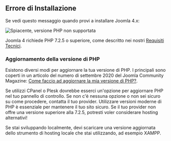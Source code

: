 <!-- Filename: J4.x:Unsupported_PHP_Version / Display title: Versione PHP non supportata  -->

## Errore di Installazione

Se vedi questo messaggio quando provi a installare Joomla 4.x:

![Spiacente, versione PHP non supportata](../../../en/images/problems/problems-unsupported-php-version.jpg)

Joomla 4 richiede PHP 7.2.5 o superiore, come descritto nei nostri
<a href="https://manual.joomla.org/docs/next/get-started/technical-requirements/"
rel="noreferrer noopener">Requisiti Tecnici</a>.

### Aggiornamento della versione di PHP

Esistono diversi modi per aggiornare la tua versione di PHP. I principali sono
coperti in un articolo del numero di settembre 2020 del Joomla Community
Magazine: <a
href="https://magazine.joomla.org/all-issues/september-2020/how-do-i-update-my-php-version"
rel="noreferrer noopener">Come faccio ad
aggiornare la mia versione di PHP?</a>.

Se utilizzi CPanel o Plesk dovrebbe esserci un'opzione per aggiornare PHP
nel tuo pannello di controllo. Se non c'è nessuna opzione o non sei sicuro su come
procedere, contatta il tuo provider. Utilizzare versioni moderne di PHP è essenziale
per mantenere il tuo sito sicuro. Se il tuo provider non offre una versione superiore
alla 7.2.5, potresti voler considerare hosting alternativi!

Se stai sviluppando localmente, devi scaricare una versione aggiornata
dello strumento di hosting locale che stai utilizzando, ad esempio
XAMPP.

